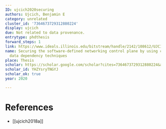 ```yaml
---
ID: ujcich2020securing
authors: Ujcich, Benjamin E
category: unrelated
cluster_id: '7364673729312880224'
display: ujcich
due: Not related to data provenance.
entrytype: phdthesis
forward_steps: 1
link: https://www.ideals.illinois.edu/bitstream/handle/2142/108612/UJCICH-DISSERTATION-2020.pdf?sequence=1
name: Securing the software-defined networking control plane by using control and
  data dependency techniques
place: Thesis
scholar: https://scholar.google.com/scholar?cites=7364673729312880224&as_sdt=2005&sciodt=0,5&hl=en
scholar_id: YHZYsryTNGYJ
scholar_ok: true
year: 2020

---
```


# References

- [[ujcich2018a]]

